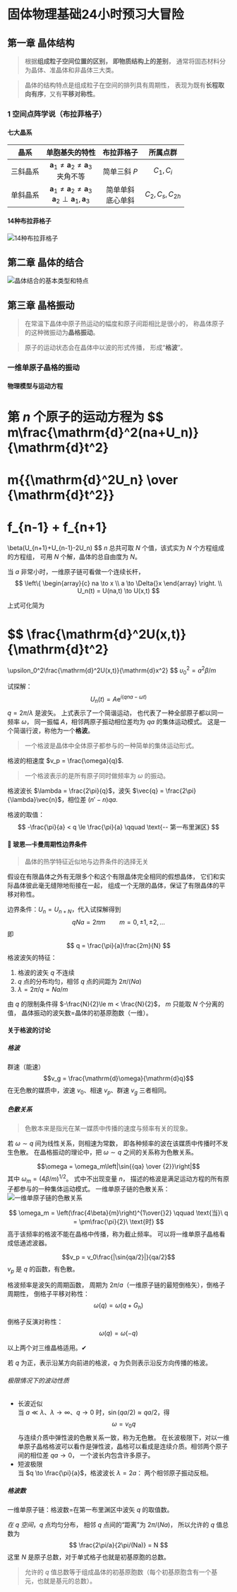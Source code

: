 # 固体物理基础24小时预习大冒险

## 第一章 晶体结构

> 根据**组成粒子空间位置的区别，
> 即物质结构上的差别**，
> 通常将固态材料分为晶体、准晶体和非晶体三大类。

> 晶体的结构特点是组成粒子在空间的排列具有周期性，
> 表现为既有**长程取向有序**，又有**平移对称性**。

### 1 空间点阵学说（布拉菲格子）

#### 七大晶系

|晶系|单胞基失的特性|布拉菲格子|所属点群|
|:---:|:---:|:---:|:---:|
|三斜晶系|$\boldsymbol{a}_1 \ne \boldsymbol{a}_2 \ne \boldsymbol{a}_3$ <br /> 夹角不等 |简单三斜 $P$ | $C_1, C_i$ |
|单斜晶系|$\boldsymbol{a}_1 \ne \boldsymbol{a}_2 \ne \boldsymbol{a}_3$ <br /> $\boldsymbol{a}_2 \perp \boldsymbol{a}_1, \boldsymbol{a}_3$|简单单斜<br />底心单斜|$C_2,C_s,C_{2h}$|

#### 14种布拉菲格子
![14种布拉菲格子](https://abreto.github.io/final-exam/bachelor/sophomore/solidphy/14blf.jpg)

## 第二章 晶体的结合
![晶体结合的基本类型和特点](https://abreto.github.io/final-exam/bachelor/sophomore/solidphy/combine.JPG)

## 第三章 晶格振动

> 在常温下晶体中原子热运动的幅度和原子间距相比是很小的，
> 称晶体原子的这种微振动为**晶格振动**。

> 原子的运动状态会在晶体中以波的形式传播，
> 形成“**格波**”。

### 一维单原子晶格的振动

#### 物理模型与运动方程

第 $n$ 个原子的运动方程为
$$
m\frac{\mathrm{d}^2(na+U_n)}{\mathrm{d}t^2}
=
m{{\mathrm{d}^2U_n} \over {\mathrm{d}t^2}}
=
f_{n-1} + f_{n+1}
=
\beta(U_{n+1}+U_{n-1}-2U_n)
$$
$n$ 总共可取 $N$ 个值，该式实为 $N$ 个方程组成的方程组，
可用 $N$ 个解，晶体的总自由度为 $N$。

当 $a$ 非常小时，一维原子链可看做一个连续长杆，
$$
\left\{
    \begin{array}{c}
        na \to x \\
        a \to \Delta{}x
    \end{array}
\right. \\
U_n(t) = U(na,t) \to U(x,t)
$$

上式可化简为

$$
\frac{\mathrm{d}^2U(x,t)}{\mathrm{d}t^2}
=
\upsilon_0^2\frac{\mathrm{d}^2U(x,t)}{\mathrm{d}x^2}
$$
$\upsilon_0^2 = a^2\beta/m$

试探解：
$$
U_n(t) = A\mathrm{e}^{i(qna-\omega{}t)}
$$
$q = 2\pi/\lambda$ 是波矢。
上式表示了一个简谐运动，
也代表了一种全部原子都以同一频率 $\omega$，
同一振幅 $A$，相邻两原子振动相位差均为 $qa$ 的集体运动模式。
这是一个简谐行波，称他为一个**格波**。

> 一个格波是晶体中全体原子都参与的一种简单的集体运动形式。

格波的相速度 $v_p = \frac{\omega}{q}$.

> 一个格波表示的是所有原子同时做频率为 $\omega$ 的振动。

格波波长 $\lambda = \frac{2\pi}{q}$，波矢 $\vec{q} = \frac{2\pi}{\lambda}\vec{n}$，相位差 $(n'-n)qa$.

格波的取值：
$$
-\frac{\pi}{a} < q \le \frac{\pi}{a} \qquad \text{-- 第一布里渊区}
$$

#### 💊 玻恩—卡曼周期性边界条件

> 晶体的热学特征近似地与边界条件的选择无关

假设在有限晶体之外有无限多个和这个有限晶体完全相同的假想晶体，
它们和实际晶体彼此毫无缝隙地衔接在一起，
组成一个无限的晶体，保证了有限晶体的平移对称性。

边界条件：$U_n = U_{n+N}$，代入试探解得到
$$ qNa = 2\pi{}m \qquad m = 0, \pm 1, \pm2, \dots $$
即
$$ q = \frac{\pi}{a}\frac{2m}{N} $$
格波波矢的特征：
1. 格波的波矢 $q$ 不连续
2. $q$ 点的分布均匀，相邻 $q$ 点的间距为 $2\pi/(Na)$
3. $\lambda=2\pi/q=Na/m$

由 $q$ 的限制条件得 $-\frac{N}{2}\le m < \frac{N}{2}$，
$m$ 只能取 $N$ 个分离的值，
晶体振动的波矢数=晶体的初基原胞数（一维）。

#### 关于格波的讨论

##### 格波
群速（能速）
$$v_g = \frac{\mathrm{d}\omega}{\mathrm{d}q}$$
在无色散的媒质中，波速 $v_0$、相速 $v_p$、群速 $v_g$ 三者相同。

##### 色散关系

> 色散本来是指光在某一媒质中传播的速度与频率有关的现象。

若 $\omega \sim q$ 间为线性关系，则相速为常数，
即各种频率的波在该媒质中传播时不发生色散。
在晶格振动的理论中，把 $\omega \sim q$ 之间的关系称为色散关系。

$$\omega = \omega_m\left|\sin{{qa} \over {2}}\right|$$
其中 $\omega_m=(4\beta/m)^{1/2}$。
式中不出现变量 $n$，
描述的格波是满足运动方程的所有原子都参与的一种集体运动模式。
一维单原子链的色散关系：
![一维单原子链的色散关系](https://abreto.github.io/final-exam/bachelor/sophomore/solidphy/ywdyzldssgx.jpg)

$$
\omega_m = \left(\frac{4\beta}{m}\right)^{1\over{}2}
\qquad
\text{当}\ q = \pm\frac{\pi}{2}\ \text{时}
$$
高于该频率的格波不能在晶格中传播，称为截止频率。
可以将一维单原子晶格看成低通滤波器。

$$v_p = v_0\frac{|\sin{qa/2}|}{qa/2}$$
$v_p$ 是 $q$ 的函数，有色散。

格波频率是波矢的周期函数，
周期为 $2\pi/a$（一维原子链的最短倒格矢），倒格子周期性，
倒格子平移对称性：
$$ \omega(q) = \omega(q+G_h) $$

倒格子反演对称性：
$$\omega(q) = \omega(-q)$$

以上两个对三维晶格适用。✔

若 $q$ 为正，表示沿某方向前进的格波，$q$ 为负则表示沿反方向传播的格波。

###### 极限情况下的波动性质
* 长波近似 <br />
  当 $a \ll \lambda$、$\lambda \to \infty$、$q \to 0$ 时，$\sin(qa/2)\approx{}qa/2$，得
  $$\omega = v_0q$$
  与连续介质中弹性波的色散关系一致，称为无色散。
  在长波极限下，对以一维单原子晶格格波可以看作是弹性波，晶格可以看成是连续介质。相邻两个原子间的相位差 $qa \to 0$，
  一个波长内包含许多原子。
* 短波极限<br />
  当 $q \to \frac{\pi}{a}$，格波波长 $\lambda = 2a$：
  两个相邻原子振动反相。

##### 格波数

一维单原子链：格波数=在第一布里渊区中波矢 $q$ 的取值数。

*在 $q$ 空间*，$q$ 点均匀分布，
相邻 $q$ 点间的“距离”为 $2\pi/(Na)$，
所以允许的 $q$ 值总数为
$$ \frac{2\pi/a}{2\pi/(Na)} = N $$
这里 $N$ 是原子总数，对于单式格子也就是初基原胞的总数。

> 允许的 $q$ 值总数等于组成晶体的初基原胞数（每个初基原胞含有一个基元，也就是基元的总数）。
